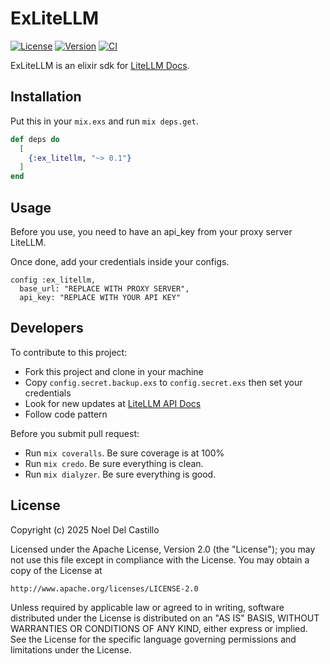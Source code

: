 # ExLiteLLM
[![License](https://img.shields.io/hexpm/l/ex_litellm.svg)](http://www.apache.org/licenses/LICENSE-2.0)
[![Version](https://img.shields.io/hexpm/v/ex_litellm.svg)](https://hex.pm/packages/ex_litellm)
[![CI](https://github.com/pragtechnologies/ex_litellm/actions/workflows/elixir.yml/badge.svg)](https://github.com/pragtechnologies/ex_litellm/actions/workflows/elixir.yml)

ExLiteLLM is an elixir sdk for [LiteLLM Docs](https://docs.litellm.ai/). 


## Installation
Put this in your `mix.exs` and run `mix deps.get`.

```elixir
def deps do
  [
    {:ex_litellm, "~> 0.1"}
  ]
end
```

## Usage

Before you use, you need to have an api_key from your proxy server LiteLLM. 

Once done, add your credentials inside your configs. 

```
config :ex_litellm,
  base_url: "REPLACE WITH PROXY SERVER",
  api_key: "REPLACE WITH YOUR API KEY"
```

## Developers

To contribute to this project:

- Fork this project and clone in your machine
- Copy `config.secret.backup.exs` to `config.secret.exs` then set your credentials
- Look for new updates at [LiteLLM API Docs](https://docs.litellm.ai/docs/)
- Follow code pattern 

Before you submit pull request:

- Run `mix coveralls`. Be sure coverage is at 100%
- Run `mix credo`. Be sure everything is clean.
- Run `mix dialyzer`. Be sure everything is good.


## License 
Copyright (c) 2025 Noel Del Castillo

Licensed under the Apache License, Version 2.0 (the "License");
you may not use this file except in compliance with the License.
You may obtain a copy of the License at 

    http://www.apache.org/licenses/LICENSE-2.0

Unless required by applicable law or agreed to in writing, software
distributed under the License is distributed on an "AS IS" BASIS,
WITHOUT WARRANTIES OR CONDITIONS OF ANY KIND, either express or implied.
See the License for the specific language governing permissions and
limitations under the License.
